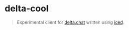 # delta-cool

> Experimental client for [delta.chat](https://delta.chat) written using [iced](https://github.com/hecrj/iced).
